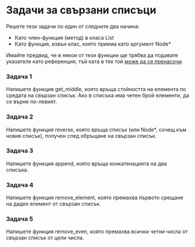 # Задачи за свързани списъци

Решете тези задачи по един от следните два начина:

- Като член-функция (метод) в класа List
- Като функция, извън клас, която приема като аргумент Node*

Имайте предвид, че в някои от тези функции ще трябва да подавате указателя като референция,
тъй ката в тях той
[може да се пренасочи](https://github.com/Scorpion333/fmi-textbook/blob/master/Константи%2C%20референции%2C%20указатели/Функции%2C%20пренасочващи%20указател.md ).

### Задача 1
Напишете функция get_middle, която връща стойността на елемента по средата на свързан списък.
Ако в списъка има четен брой елементи, да се върне по-левият.

### Задача 2
Напишете функция reverse, която връща списък (или Node*, сочещ към новия списък),
получен след обръщане на свързан списък.

### Задача 3
Напишете функция append, която връща конкатенацията на два списъка.

### Задача 4
Напишете функция remove_element, която премахва първото срещане на даден елемент от свързан списък.

### Задача 5
Напишете функция remove_even, която премахва всички четни числа от свързан списък от цели числа.